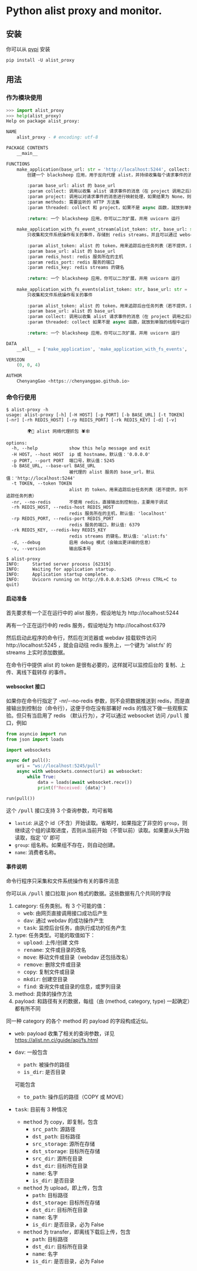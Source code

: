 # Python alist proxy and monitor.

## 安装

你可以从 [pypi](https://pypi.org/project/alist_proxy/) 安装

```console
pip install -U alist_proxy
```

## 用法

### 作为模块使用

```python
>>> import alist_proxy
>>> help(alist_proxy)
Help on package alist_proxy:

NAME
    alist_proxy - # encoding: utf-8

PACKAGE CONTENTS
    __main__

FUNCTIONS
    make_application(base_url: str = 'http://localhost:5244', collect: None | collections.abc.Callable[[dict], typing.Any] = None, project: None | collections.abc.Callable[[dict], typing.Any] = None, methods: list[str] = ['GET', 'HEAD', 'POST', 'PUT', 'DELETE', 'CONNECT', 'OPTIONS', 'TRACE', 'PATCH', 'MKCOL', 'COPY', 'MOVE', 'PROPFIND', 'PROPPATCH', 'LOCK', 'UNLOCK', 'REPORT', 'ACL'], threaded: bool = False) -> blacksheep.server.application.Application
        创建一个 blacksheep 应用，用于反向代理 alist，并持续收集每个请求事件的消息
        
        :param base_url: alist 的 base_url
        :param collect: 调用以收集 alist 请求事件的消息（在 project 调用之后），如果为 None，则输出到日志
        :param project: 调用以对请求事件的消息进行映射处理，如果结果为 None，则丢弃此消息
        :param methods: 需要监听的 HTTP 方法集
        :param threaded: collect 和 project，如果不是 async 函数，就放到单独的线程中运行
        
        :return: 一个 blacksheep 应用，你可以二次扩展，并用 uvicorn 运行
    
    make_application_with_fs_event_stream(alist_token: str, base_url: str = 'http://localhost:5244', redis_host: str = 'localhost', redis_port: int = 6379, redis_key: str = 'alist:fs')
        只收集和文件系统操作有关的事件，存储到 redis streams，并且可以通过 websocket 拉取
        
        :param alist_token: alist 的 token，用来追踪后台任务列表（若不提供，则不追踪任务列表）
        :param base_url: alist 的 base_url
        :param redis_host: redis 服务所在的主机
        :param redis_port: redis 服务的端口
        :param redis_key: redis streams 的键名
        
        :return: 一个 blacksheep 应用，你可以二次扩展，并用 uvicorn 运行
    
    make_application_with_fs_events(alist_token: str, base_url: str = 'http://localhost:5244', collect: None | collections.abc.Callable[[dict], typing.Any] = None, threaded: bool = False) -> blacksheep.server.application.Application
        只收集和文件系统操作有关的事件
        
        :param alist_token: alist 的 token，用来追踪后台任务列表（若不提供，则不追踪任务列表）
        :param base_url: alist 的 base_url
        :param collect: 调用以收集 alist 请求事件的消息（在 project 调用之后），如果为 None，则输出到日志
        :param threaded: collect 如果不是 async 函数，就放到单独的线程中运行
        
        :return: 一个 blacksheep 应用，你可以二次扩展，并用 uvicorn 运行

DATA
    __all__ = ['make_application', 'make_application_with_fs_events', 'make_application_with_fs_event_stream']

VERSION
    (0, 0, 4)

AUTHOR
    ChenyangGao <https://chenyanggao.github.io>
```

### 命令行使用

```console
$ alist-proxy -h
usage: alist-proxy [-h] [-H HOST] [-p PORT] [-b BASE_URL] [-t TOKEN] [-nr] [-rh REDIS_HOST] [-rp REDIS_PORT] [-rk REDIS_KEY] [-d] [-v]

		🌍🚢 alist 网络代理抓包 🕷️🕸️

options:
  -h, --help            show this help message and exit
  -H HOST, --host HOST  ip 或 hostname，默认值：'0.0.0.0'
  -p PORT, --port PORT  端口号，默认值：5245
  -b BASE_URL, --base-url BASE_URL
                        被代理的 alist 服务的 base_url，默认值：'http://localhost:5244'
  -t TOKEN, --token TOKEN
                        alist 的 token，用来追踪后台任务列表（若不提供，则不追踪任务列表）
  -nr, --no-redis       不使用 redis，直接输出到控制台，主要用于调试
  -rh REDIS_HOST, --redis-host REDIS_HOST
                        redis 服务所在的主机，默认值: 'localhost'
  -rp REDIS_PORT, --redis-port REDIS_PORT
                        redis 服务的端口，默认值: 6379
  -rk REDIS_KEY, --redis-key REDIS_KEY
                        redis streams 的键名，默认值: 'alist:fs'
  -d, --debug           启用 debug 模式（会输出更详细的信息）
  -v, --version         输出版本号

$ alist-proxy
INFO:     Started server process [62319]
INFO:     Waiting for application startup.
INFO:     Application startup complete.
INFO:     Uvicorn running on http://0.0.0.0:5245 (Press CTRL+C to quit)
```

#### 启动准备

首先要求有一个正在运行中的 alist 服务，假设地址为 http://localhost:5244

再有一个正在运行中的 redis 服务，假设地址为 http://localhost:6379

然后启动此程序的命令行，然后在浏览器或 webdav 挂载软件访问 http://localhost:5245 ，就会自动往 redis 服务上，一个键为 'alist:fs' 的 streams 上实时添加数据。

在命令行中提供 alist 的 token 是很有必要的，这样就可以监控后台的 复制、上传、离线下载转存 的事件。

#### websocket 接口

如果你在命令行指定了 -nr/--no-redis 参数，则不会把数据推送到 redis，而是直接输出到控制台（命令行），这便于你在没有部署好 redis 的情况下做一些观察实验。但只有当启用了 redis （默认行为），才可以通过 websocket 访问 <kbd>/pull</kbd> 接口，例如

```python
from asyncio import run
from json import loads

import websockets

async def pull():
    uri = "ws://localhost:5245/pull"
    async with websockets.connect(uri) as websocket:
        while True:
            data = loads(await websocket.recv())
            print(f"Received: {data}")

run(pull())
```

这个 <kbd>/pull</kbd> 接口支持 3 个查询参数，均可省略

- `lastid`: 从这个 id（不含）开始读取。省略时，如果指定了非空的 `group`，则继续这个组的读取进度，否则从当前开始（不管以前）读取。如果要从头开始读取，指定 '0' 即可
- `group`: 组名称。如果组不存在，则自动创建。
- `name`: 消费者名称。

#### 事件说明

命令行程序只采集和文件系统操作有关的事件消息

你可以从 <kbd>/pull</kbd> 接口拉取 json 格式的数据。这些数据有几个共同的字段

1. category: 任务类别。有 3 个可能的值：
    - <kbd>web</kbd>: 由网页直接调用接口成功后产生
    - <kbd>dav</kbd>: 通过 webdav 的成功操作产生
    - <kbd>task</kbd>: 监控后台任务，由执行成功的任务产生
2. type: 任务类型。可能的取值如下：
    - <kbd>upload</kbd>: 上传/创建 文件
    - <kbd>rename</kbd>: 文件或目录的改名
    - <kbd>move</kbd>: 移动文件或目录（webdav 还包括改名）
    - <kbd>remove</kbd>: 删除文件或目录
    - <kbd>copy</kbd>: 复制文件或目录
    - <kbd>mkdir</kbd>: 创建空目录
    - <kbd>find</kbd>: 查询文件或目录的信息，或罗列目录
3. method: 具体的操作方法
4. payload: 和路径有关的数据，每组（由 (method, category, type) 一起确定）都有所不同

同一种 category 的各个 method 的 payload 的字段构成近似。

- <kbd>web</kbd>: payload 收集了相关的查询参数，详见 https://alist.nn.ci/guide/api/fs.html
- <kbd>dav</kbd>: 一般包含
    - <kbd>path</kbd>: 被操作的路径 
    - <kbd>is_dir</kbd>: 是否目录

    可能包含

    - <kbd>to_path</kbd>: 操作后的路径（COPY 或 MOVE）
- <kbd>task</kbd>: 目前有 3 种情况
    - <kbd>method</kbd> 为 copy，即复制，包含 
        - <kbd>src_path</kbd>: 源路径
        - <kbd>dst_path</kbd>: 目标路径
        - <kbd>src_storage</kbd>: 源所在存储
        - <kbd>dst_storage</kbd>: 目标所在存储
        - <kbd>src_dir</kbd>: 源所在目录
        - <kbd>dst_dir</kbd>: 目标所在目录
        - <kbd>name</kbd>: 名字
        - <kbd>is_dir</kbd>: 是否目录
    - <kbd>method</kbd> 为 upload，即上传，包含
        - <kbd>path</kbd>: 目标路径
        - <kbd>dst_storage</kbd>: 目标所在存储
        - <kbd>dst_dir</kbd>: 目标所在目录
        - <kbd>name</kbd>: 名字
        - <kbd>is_dir</kbd>: 是否目录，必为 False
    - <kbd>method</kbd> 为 transfer，即离线下载后上传，包含
        - <kbd>path</kbd>: 目标路径
        - <kbd>dst_dir</kbd>: 目标所在目录
        - <kbd>name</kbd>: 名字
        - <kbd>is_dir</kbd>: 是否目录，必为 False
